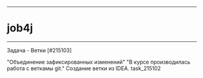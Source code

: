 ------
# job4j
------
Задача -  Ветки [#215103]


"Объединение зафиксированных изменений"
"В курсе производилась работа с веткамы git."
Создание ветки из IDEA.
task_215102